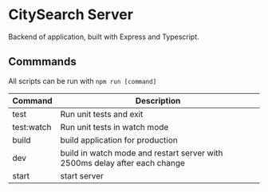 <h1>CitySearch Server</h1>

Backend of application, built with Express and Typescript.

<h2>Commmands</h2>

All scripts can be run with <code>npm run [command]</code>

| Command    | Description                                                                |
| ---------- | -------------------------------------------------------------------------- |
| test       | Run unit tests and exit                                                    |
| test:watch | Run unit tests in watch mode                                               |
| build      | build application for production                                           |
| dev        | build in watch mode and restart server with 2500ms delay after each change |
| start      | start server                                                               |
